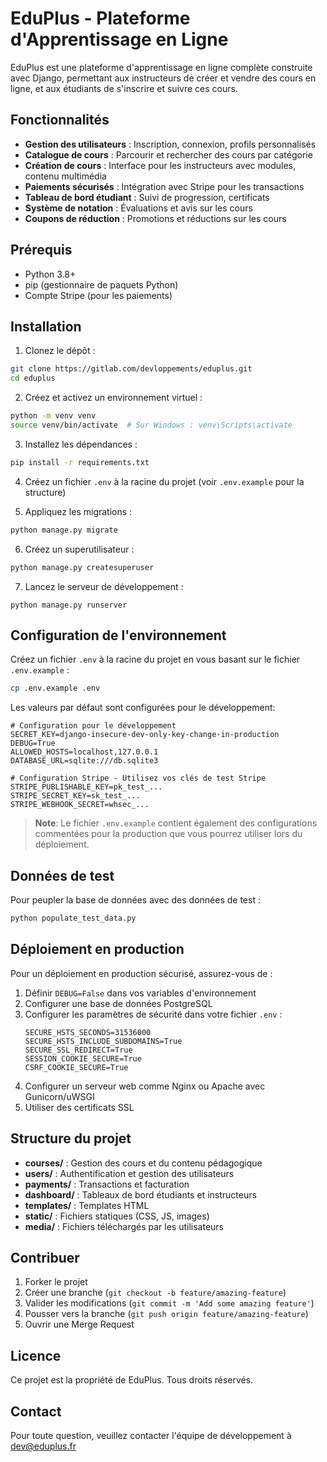 # EduPlus - Plateforme d'Apprentissage en Ligne

EduPlus est une plateforme d'apprentissage en ligne complète construite avec Django, permettant aux instructeurs de créer et vendre des cours en ligne, et aux étudiants de s'inscrire et suivre ces cours.

## Fonctionnalités

- **Gestion des utilisateurs** : Inscription, connexion, profils personnalisés
- **Catalogue de cours** : Parcourir et rechercher des cours par catégorie
- **Création de cours** : Interface pour les instructeurs avec modules, contenu multimédia
- **Paiements sécurisés** : Intégration avec Stripe pour les transactions
- **Tableau de bord étudiant** : Suivi de progression, certificats
- **Système de notation** : Évaluations et avis sur les cours
- **Coupons de réduction** : Promotions et réductions sur les cours

## Prérequis

- Python 3.8+
- pip (gestionnaire de paquets Python)
- Compte Stripe (pour les paiements)

## Installation

1. Clonez le dépôt :
```bash
git clone https://gitlab.com/devloppements/eduplus.git
cd eduplus
```

2. Créez et activez un environnement virtuel :
```bash
python -m venv venv
source venv/bin/activate  # Sur Windows : venv\Scripts\activate
```

3. Installez les dépendances :
```bash
pip install -r requirements.txt
```

4. Créez un fichier `.env` à la racine du projet (voir `.env.example` pour la structure)

5. Appliquez les migrations :
```bash
python manage.py migrate
```

6. Créez un superutilisateur :
```bash
python manage.py createsuperuser
```

7. Lancez le serveur de développement :
```bashexit()
python manage.py runserver
```

## Configuration de l'environnement

Créez un fichier `.env` à la racine du projet en vous basant sur le fichier `.env.example` :

```bash
cp .env.example .env
```

Les valeurs par défaut sont configurées pour le développement:

```
# Configuration pour le développement
SECRET_KEY=django-insecure-dev-only-key-change-in-production
DEBUG=True
ALLOWED_HOSTS=localhost,127.0.0.1
DATABASE_URL=sqlite:///db.sqlite3

# Configuration Stripe - Utilisez vos clés de test Stripe
STRIPE_PUBLISHABLE_KEY=pk_test_...
STRIPE_SECRET_KEY=sk_test_...
STRIPE_WEBHOOK_SECRET=whsec_...
```

> **Note**: Le fichier `.env.example` contient également des configurations commentées pour la production que vous pourrez utiliser lors du déploiement.

## Données de test

Pour peupler la base de données avec des données de test :

```bash
python populate_test_data.py
```

## Déploiement en production

Pour un déploiement en production sécurisé, assurez-vous de :

1. Définir `DEBUG=False` dans vos variables d'environnement
2. Configurer une base de données PostgreSQL
3. Configurer les paramètres de sécurité dans votre fichier `.env` :
   ```
   SECURE_HSTS_SECONDS=31536000
   SECURE_HSTS_INCLUDE_SUBDOMAINS=True
   SECURE_SSL_REDIRECT=True
   SESSION_COOKIE_SECURE=True
   CSRF_COOKIE_SECURE=True
   ```
4. Configurer un serveur web comme Nginx ou Apache avec Gunicorn/uWSGI
5. Utiliser des certificats SSL

## Structure du projet

- **courses/** : Gestion des cours et du contenu pédagogique
- **users/** : Authentification et gestion des utilisateurs
- **payments/** : Transactions et facturation
- **dashboard/** : Tableaux de bord étudiants et instructeurs
- **templates/** : Templates HTML
- **static/** : Fichiers statiques (CSS, JS, images)
- **media/** : Fichiers téléchargés par les utilisateurs

## Contribuer

1. Forker le projet
2. Créer une branche (`git checkout -b feature/amazing-feature`)
3. Valider les modifications (`git commit -m 'Add some amazing feature'`)
4. Pousser vers la branche (`git push origin feature/amazing-feature`)
5. Ouvrir une Merge Request

## Licence

Ce projet est la propriété de EduPlus. Tous droits réservés.

## Contact

Pour toute question, veuillez contacter l'équipe de développement à dev@eduplus.fr
